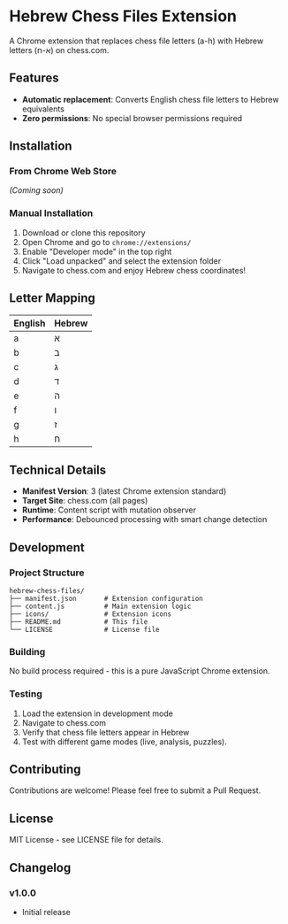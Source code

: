 # Hebrew Chess Files Extension

A Chrome extension that replaces chess file letters (a-h) with Hebrew letters (א-ח) on chess.com.

## Features

- **Automatic replacement**: Converts English chess file letters to Hebrew equivalents
- **Zero permissions**: No special browser permissions required

## Installation

### From Chrome Web Store
*(Coming soon)*

### Manual Installation
1. Download or clone this repository
2. Open Chrome and go to `chrome://extensions/`
3. Enable "Developer mode" in the top right
4. Click "Load unpacked" and select the extension folder
5. Navigate to chess.com and enjoy Hebrew chess coordinates!

## Letter Mapping

| English | Hebrew |
|---------|--------|
| a       | א      |
| b       | ב      |
| c       | ג      |
| d       | ד      |
| e       | ה      |
| f       | ו      |
| g       | ז      |
| h       | ח      |

## Technical Details

- **Manifest Version**: 3 (latest Chrome extension standard)
- **Target Site**: chess.com (all pages)
- **Runtime**: Content script with mutation observer
- **Performance**: Debounced processing with smart change detection

## Development

### Project Structure
```
hebrew-chess-files/
├── manifest.json       # Extension configuration
├── content.js          # Main extension logic
├── icons/              # Extension icons
├── README.md           # This file
└── LICENSE             # License file
```

### Building
No build process required - this is a pure JavaScript Chrome extension.

### Testing
1. Load the extension in development mode
2. Navigate to chess.com
3. Verify that chess file letters appear in Hebrew
4. Test with different game modes (live, analysis, puzzles).

## Contributing

Contributions are welcome! Please feel free to submit a Pull Request.

## License

MIT License - see LICENSE file for details.

## Changelog

### v1.0.0
- Initial release